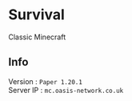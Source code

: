 # Survival
  
Classic Minecraft  
  
## Info
  
Version : ```Paper 1.20.1```  
Server IP : ```mc.oasis-network.co.uk```  